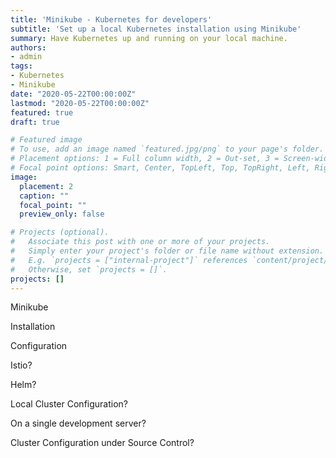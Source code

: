 ```yaml
---
title: 'Minikube - Kubernetes for developers'
subtitle: 'Set up a local Kubernetes installation using Minikube'
summary: Have Kubernetes up and running on your local machine.
authors:
- admin
tags:
- Kubernetes
- Minikube
date: "2020-05-22T00:00:00Z"
lastmod: "2020-05-22T00:00:00Z"
featured: true
draft: true

# Featured image
# To use, add an image named `featured.jpg/png` to your page's folder.
# Placement options: 1 = Full column width, 2 = Out-set, 3 = Screen-width
# Focal point options: Smart, Center, TopLeft, Top, TopRight, Left, Right, BottomLeft, Bottom, BottomRight
image:
  placement: 2
  caption: ""
  focal_point: ""
  preview_only: false

# Projects (optional).
#   Associate this post with one or more of your projects.
#   Simply enter your project's folder or file name without extension.
#   E.g. `projects = ["internal-project"]` references `content/project/deep-learning/index.md`.
#   Otherwise, set `projects = []`.
projects: []
---
```


Minikube

Installation

Configuration

Istio?

Helm?

Local Cluster Configuration?


On a single development server?

Cluster Configuration under Source Control?